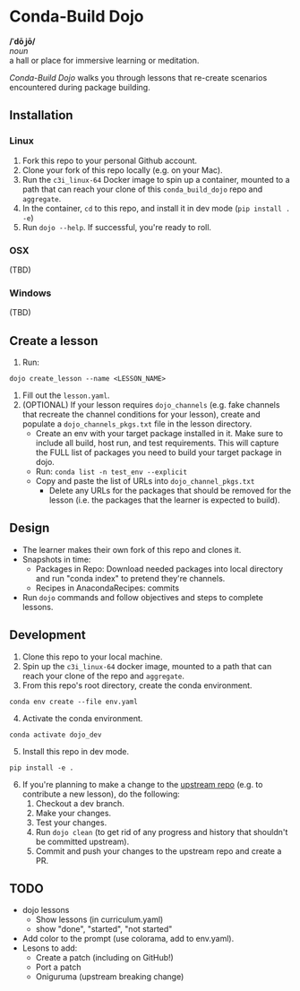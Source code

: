 # Conda-Build Dojo

**/ˈdōˌjō/**<br>
*noun*<br>
a hall or place for immersive learning or meditation.

*Conda-Build Dojo* walks you through lessons that re-create scenarios encountered during package building.

## Installation

### Linux

1. Fork this repo to your personal Github account.
1. Clone your fork of this repo locally (e.g. on your Mac).
1. Run the `c3i_linux-64` Docker image to spin up a container, mounted to a path that can reach your clone of this `conda_build_dojo` repo and `aggregate`.
1. In the container, `cd` to this repo, and install it in dev mode (`pip install . -e`)
1. Run `dojo --help`. If successful, you're ready to roll.

### OSX

(TBD)

### Windows

(TBD)

## Create a lesson

1. Run:
```
dojo create_lesson --name <LESSON_NAME>
```
1. Fill out the `lesson.yaml`.
1. (OPTIONAL) If your lesson requires `dojo_channels` (e.g. fake channels that recreate the channel conditions for your lesson), create and populate a `dojo_channels_pkgs.txt` file in the lesson directory.
    - Create an env with your target package installed in it. Make sure to include all build, host run, and test requirements. This will capture the FULL list of packages you need to build your target package in dojo.
    - Run: `conda list -n test_env --explicit`
    - Copy and paste the list of URLs into `dojo_channel_pkgs.txt`
        - Delete any URLs for the packages that should be removed for the lesson (i.e. the packages that the learner is expected to build).

## Design
- The learner makes their own fork of this repo and clones it.
- Snapshots in time:
    - Packages in Repo: Download needed packages into local directory and run "conda index" to pretend they're channels.
    - Recipes in AnacondaRecipes: commits
- Run `dojo` commands and follow objectives and steps to complete lessons.

## Development

1. Clone this repo to your local machine.
2. Spin up the `c3i_linux-64` docker image, mounted to a path that can  reach your clone of the repo and `aggregate`.
3. From this repo's root directory, create the conda environment.
```
conda env create --file env.yaml
```
4. Activate the conda environment.
```
conda activate dojo_dev
```
5. Install this repo in dev mode.
```
pip install -e .
```
6. If you're planning to make a change to the [upstream repo](`github.com/anaconda-distribution/conda_build_dojo`) (e.g. to contribute a new lesson), do the following:
	1. Checkout a dev branch.
	1. Make your changes.
	1. Test your changes.
	1. Run `dojo clean` (to get rid of any progress and history that shouldn't be committed upstream).
	1. Commit and push your changes to the upstream repo and create a PR.

## TODO
- dojo lessons 
	- Show lessons (in curriculum.yaml)
	- show "done", "started", "not started"
- Add color to the prompt (use colorama, add to env.yaml).
- Lesons to add:
    - Create a patch (including on GitHub!)
    - Port a patch
    - Oniguruma (upstream breaking change)
